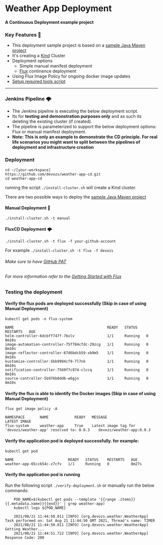# Weather App Deployment
#### A Continuous Deployment example project

### Key Features 🔑

- This deployment sample project is based on a [sample Java Maven project](https://github.com/devozs/weather-app)
- It's creating a [Kind](https://kind.sigs.k8s.io/) Cluster
- Deployment options 
  - Simple manual manifest deployment
  - [Flux](https://fluxcd.io/) continence deployment
- Using Flux Image Policy for ongoing docker image updates
- [Setup required tools script](https://github.com/devozs/weather-app-cd/blob/dev/setup-prerequisites.sh)
---
### Jenkins Pipeline 🌩️
- The Jenkins pipeline is executing the below deployment script. 
- Its for **testing and demonstration purposes only** and as such its deleting the existing cluster (if created).
- The pipeline is parameterized to support the below deployment options: Flux or manual manifest deployment.
- **Note: This is only an example to demonstrate the CD principle. For real life scenarios you might want to split between the pipelines of deployment and infrastructure creation**


### Deployment
    cd ~/[your-workspace]
    https://github.com/devozs/weather-app-cd.git
    cd weather-app-cd

running the script ```./install-cluster.sh``` will create a Kind cluster.

There are two possible ways to deploy the [sample Java Maven project](https://github.com/devozs/weather-app)

#### Manual Deployment 🚪
    ./install-cluster.sh -t manual

#### FluxCD Deployment 🌩️
    ./install-cluster.sh -t flux -f your-github-account
For example `./install-cluster.sh -t flux -f devozs`


###### Make sure to have [GitHub PAT](https://docs.github.com/en/github/authenticating-to-github/keeping-your-account-and-data-secure/creating-a-personal-access-token)

###### For more information refer to the [Getting Started with Flux](https://fluxcd.io/docs/get-started/)

### Testing the deployment

#### Verify the flux pods are deployed successfully (Skip in case of using Manual Deployment)
```
kubectl get pods -n flux-system

NAME                                           READY   STATUS    RESTARTS   AGE
helm-controller-6dcbff747f-76xlv               1/1     Running   0          8m10s
image-automation-controller-75f784cfdc-29zcg   1/1     Running   0          8m10s
image-reflector-controller-67d6bdcb59-xb9m5    1/1     Running   0          8m10s
kustomize-controller-5bb9984cf9-7l7nk          1/1     Running   0          8m10s
notification-controller-7569f7c974-clccq       1/1     Running   0          8m10s
source-controller-5b976b8dd6-w6gjn             1/1     Running   0          8m10s
```
#### Verify the flux is able to identify the Docker images (Skip in case of using Manual Deployment)
```
flux get image policy -A

NAMESPACE       NAME            READY   MESSAGE                                                         LATEST IMAGE             
flux-system     weather-app     True    Latest image tag for 'devozs/weather-app' resolved to: 0.0.3    devozs/weather-app:0.0.3     

```

#### Verify the application pod is deployed successfully. for example:
```
kubectl get pod

NAME                         READY   STATUS    RESTARTS   AGE
weather-app-65ccb54c-z7cfv   1/1     Running   0          8m27s

```
#### Verify the application pod is running
Run the following script ```./verify-deployment.sh``` or manually run the below commands:
    
```
    POD_NAME=$(kubectl get pods --template '{{range .items}}{{.metadata.name}}{{end}}' | grep weather-app)
    kubectl logs ${POD_NAME}

    2021/08/21 11:44:50.011 [INFO] [org.devozs.weather.WeatherApp] Task performed on: Sat Aug 21 11:44:50 GMT 2021, Thread's name: TIMER
    2021/08/21 11:44:50.011 [INFO] [org.devozs.weather.WeatherApp] Getting Weather...
    2021/08/21 11:44:51.722 [INFO] [org.devozs.weather.WeatherApp] Response Code: 200
```